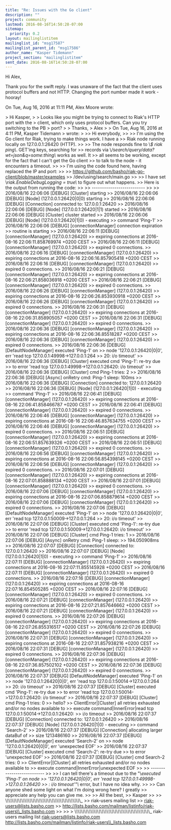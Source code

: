 ```yaml
---
title: "Re: Issues with the Go client"
description: ""
project: community
lastmod: 2016-08-16T14:50:28-07:00
sitemap:
  priority: 0.2
layout: mailinglistitem
mailinglist_id: "msg17587"
mailinglist_parent_id: "msg17586"
author_name: "Kasper Tidemann"
project_section: "mailinglistitem"
sent_date: 2016-08-16T14:50:28-07:00
---
```



Hi Alex,

Thank you for the swift reply. I was unaware of the fact that the client
uses protocol buffers and not HTTP. Changing the port number made it work -
hooray!

On Tue, Aug 16, 2016 at 11:11 PM, Alex Moore  wrote:

&gt; Hi Kasper,
&gt;
&gt; Looks like you might be trying to connect to Riak's HTTP port with the
&gt; client, which only uses protocol buffers. Can you try switching to the PB
&gt; port?
&gt;
&gt; Thanks,
&gt; Alex
&gt;
&gt; On Tue, Aug 16, 2016 at 4:11 PM, Kasper Tidemann 
&gt; wrote:
&gt;
&gt;&gt; Hi everybody,
&gt;&gt;
&gt;&gt; I'm using the Go client for Riak, trying to make things work. I have a
&gt;&gt; Riak node running locally on 127.0.0.1:26420 (HTTP).
&gt;&gt;
&gt;&gt; The node responds fine to \\*$ riak ping\\*. GET'ing keys, searching for
&gt;&gt; records via \\*/search/query/data?wt=json&q=some:thing\\* works as well. It
&gt;&gt; all seems to be working, except for the fact that I can't get the Go client
&gt;&gt; to talk to the node - it encounters a timeout.
&gt;&gt;
&gt;&gt; I'm using the code found here, having replaced the IP and port:
&gt;&gt;
&gt;&gt; https://github.com/basho/riak-go-client/blob/master/examples
&gt;&gt; /dev/using/search/main.go
&gt;&gt;
&gt;&gt; I have set \\*riak.EnableDebugLogging = true\\* to figure out what happens.
&gt;&gt; Here is the output from running the code:
&gt;&gt;
&gt;&gt; --------------------------
&gt;&gt;
&gt;&gt; 2016/08/16 22:06:06 [DEBUG] [Cluster] starting
&gt;&gt; 2016/08/16 22:06:06 [DEBUG] [Node] (127.0.0.1:26420|0|0) starting
&gt;&gt; 2016/08/16 22:06:06 [DEBUG] [Connection] connected to: 127.0.0.1:26420
&gt;&gt; 2016/08/16 22:06:06 [DEBUG] [Node] (127.0.0.1:26420|1|1) started
&gt;&gt; 2016/08/16 22:06:06 [DEBUG] [Cluster] cluster started
&gt;&gt; 2016/08/16 22:06:06 [DEBUG] [Node] (127.0.0.1:26420|1|0) - executing
&gt;&gt; command 'Ping-1'
&gt;&gt; 2016/08/16 22:06:06 [DEBUG] [connectionManager] connection expiration
&gt;&gt; routine is starting
&gt;&gt; 2016/08/16 22:06:11 [DEBUG] [connectionManager] (127.0.0.1:26420)
&gt;&gt; expiring connections at 2016-08-16 22:06:11.858769974 +0200 CEST
&gt;&gt; 2016/08/16 22:06:11 [DEBUG] [connectionManager] (127.0.0.1:26420)
&gt;&gt; expired 0 connections.
&gt;&gt; 2016/08/16 22:06:16 [DEBUG] [connectionManager] (127.0.0.1:26420)
&gt;&gt; expiring connections at 2016-08-16 22:06:16.857905418 +0200 CEST
&gt;&gt; 2016/08/16 22:06:16 [DEBUG] [connectionManager] (127.0.0.1:26420)
&gt;&gt; expired 0 connections.
&gt;&gt; 2016/08/16 22:06:21 [DEBUG] [connectionManager] (127.0.0.1:26420)
&gt;&gt; expiring connections at 2016-08-16 22:06:21.858036918 +0200 CEST
&gt;&gt; 2016/08/16 22:06:21 [DEBUG] [connectionManager] (127.0.0.1:26420)
&gt;&gt; expired 0 connections.
&gt;&gt; 2016/08/16 22:06:26 [DEBUG] [connectionManager] (127.0.0.1:26420)
&gt;&gt; expiring connections at 2016-08-16 22:06:26.853930918 +0200 CEST
&gt;&gt; 2016/08/16 22:06:26 [DEBUG] [connectionManager] (127.0.0.1:26420)
&gt;&gt; expired 0 connections.
&gt;&gt; 2016/08/16 22:06:31 [DEBUG] [connectionManager] (127.0.0.1:26420)
&gt;&gt; expiring connections at 2016-08-16 22:06:31.858905057 +0200 CEST
&gt;&gt; 2016/08/16 22:06:31 [DEBUG] [connectionManager] (127.0.0.1:26420)
&gt;&gt; expired 0 connections.
&gt;&gt; 2016/08/16 22:06:36 [DEBUG] [connectionManager] (127.0.0.1:26420)
&gt;&gt; expiring connections at 2016-08-16 22:06:36.85518287 +0200 CEST
&gt;&gt; 2016/08/16 22:06:36 [DEBUG] [connectionManager] (127.0.0.1:26420)
&gt;&gt; expired 0 connections.
&gt;&gt; 2016/08/16 22:06:36 [DEBUG] [DefaultNodeManager] executed 'Ping-1' on
&gt;&gt; node '127.0.0.1:26420|0|0', err 'read tcp 127.0.0.1:49998-&gt;127.0.0.1:264
&gt;&gt; 20: i/o timeout'
&gt;&gt; 2016/08/16 22:06:36 [DEBUG] [Cluster] executed cmd 'Ping-1': re-try due
&gt;&gt; to error 'read tcp 127.0.0.1:49998-&gt;127.0.0.1:26420: i/o timeout'
&gt;&gt; 2016/08/16 22:06:36 [DEBUG] [Cluster] cmd Ping-1 tries: 2
&gt;&gt; 2016/08/16 22:06:36 [DEBUG] [Async] onRetry cmd: Ping-1 sleep: 100ms
&gt;&gt; 2016/08/16 22:06:36 [DEBUG] [Connection] connected to: 127.0.0.1:26420
&gt;&gt; 2016/08/16 22:06:36 [DEBUG] [Node] (127.0.0.1:26420|1|0) - executing
&gt;&gt; command 'Ping-1'
&gt;&gt; 2016/08/16 22:06:41 [DEBUG] [connectionManager] (127.0.0.1:26420)
&gt;&gt; expiring connections at 2016-08-16 22:06:41.858466787 +0200 CEST
&gt;&gt; 2016/08/16 22:06:41 [DEBUG] [connectionManager] (127.0.0.1:26420)
&gt;&gt; expired 0 connections.
&gt;&gt; 2016/08/16 22:06:46 [DEBUG] [connectionManager] (127.0.0.1:26420)
&gt;&gt; expiring connections at 2016-08-16 22:06:46.857634755 +0200 CEST
&gt;&gt; 2016/08/16 22:06:46 [DEBUG] [connectionManager] (127.0.0.1:26420)
&gt;&gt; expired 0 connections.
&gt;&gt; 2016/08/16 22:06:51 [DEBUG] [connectionManager] (127.0.0.1:26420)
&gt;&gt; expiring connections at 2016-08-16 22:06:51.857639326 +0200 CEST
&gt;&gt; 2016/08/16 22:06:51 [DEBUG] [connectionManager] (127.0.0.1:26420)
&gt;&gt; expired 0 connections.
&gt;&gt; 2016/08/16 22:06:56 [DEBUG] [connectionManager] (127.0.0.1:26420)
&gt;&gt; expiring connections at 2016-08-16 22:06:56.854398145 +0200 CEST
&gt;&gt; 2016/08/16 22:06:56 [DEBUG] [connectionManager] (127.0.0.1:26420)
&gt;&gt; expired 0 connections.
&gt;&gt; 2016/08/16 22:07:01 [DEBUG] [connectionManager] (127.0.0.1:26420)
&gt;&gt; expiring connections at 2016-08-16 22:07:01.858888134 +0200 CEST
&gt;&gt; 2016/08/16 22:07:01 [DEBUG] [connectionManager] (127.0.0.1:26420)
&gt;&gt; expired 0 connections.
&gt;&gt; 2016/08/16 22:07:06 [DEBUG] [connectionManager] (127.0.0.1:26420)
&gt;&gt; expiring connections at 2016-08-16 22:07:06.858879614 +0200 CEST
&gt;&gt; 2016/08/16 22:07:06 [DEBUG] [connectionManager] (127.0.0.1:26420)
&gt;&gt; expired 0 connections.
&gt;&gt; 2016/08/16 22:07:06 [DEBUG] [DefaultNodeManager] executed 'Ping-1' on
&gt;&gt; node '127.0.0.1:26420|0|0', err 'read tcp 127.0.0.1:50009-&gt;127.0.0.1:264
&gt;&gt; 20: i/o timeout'
&gt;&gt; 2016/08/16 22:07:06 [DEBUG] [Cluster] executed cmd 'Ping-1': re-try due
&gt;&gt; to error 'read tcp 127.0.0.1:50009-&gt;127.0.0.1:26420: i/o timeout'
&gt;&gt; 2016/08/16 22:07:06 [DEBUG] [Cluster] cmd Ping-1 tries: 1
&gt;&gt; 2016/08/16 22:07:06 [DEBUG] [Async] onRetry cmd: Ping-1 sleep:
&gt;&gt; 194.050908ms
&gt;&gt; 2016/08/16 22:07:07 [DEBUG] [Connection] connected to: 127.0.0.1:26420
&gt;&gt; 2016/08/16 22:07:07 [DEBUG] [Node] (127.0.0.1:26420|1|0) - executing
&gt;&gt; command 'Ping-1'
&gt;&gt; 2016/08/16 22:07:11 [DEBUG] [connectionManager] (127.0.0.1:26420)
&gt;&gt; expiring connections at 2016-08-16 22:07:11.855145928 +0200 CEST
&gt;&gt; 2016/08/16 22:07:11 [DEBUG] [connectionManager] (127.0.0.1:26420)
&gt;&gt; expired 0 connections.
&gt;&gt; 2016/08/16 22:07:16 [DEBUG] [connectionManager] (127.0.0.1:26420)
&gt;&gt; expiring connections at 2016-08-16 22:07:16.854505285 +0200 CEST
&gt;&gt; 2016/08/16 22:07:16 [DEBUG] [connectionManager] (127.0.0.1:26420)
&gt;&gt; expired 0 connections.
&gt;&gt; 2016/08/16 22:07:21 [DEBUG] [connectionManager] (127.0.0.1:26420)
&gt;&gt; expiring connections at 2016-08-16 22:07:21.857646662 +0200 CEST
&gt;&gt; 2016/08/16 22:07:21 [DEBUG] [connectionManager] (127.0.0.1:26420)
&gt;&gt; expired 0 connections.
&gt;&gt; 2016/08/16 22:07:26 [DEBUG] [connectionManager] (127.0.0.1:26420)
&gt;&gt; expiring connections at 2016-08-16 22:07:26.855316517 +0200 CEST
&gt;&gt; 2016/08/16 22:07:26 [DEBUG] [connectionManager] (127.0.0.1:26420)
&gt;&gt; expired 0 connections.
&gt;&gt; 2016/08/16 22:07:31 [DEBUG] [connectionManager] (127.0.0.1:26420)
&gt;&gt; expiring connections at 2016-08-16 22:07:31.857938216 +0200 CEST
&gt;&gt; 2016/08/16 22:07:31 [DEBUG] [connectionManager] (127.0.0.1:26420)
&gt;&gt; expired 0 connections.
&gt;&gt; 2016/08/16 22:07:36 [DEBUG] [connectionManager] (127.0.0.1:26420)
&gt;&gt; expiring connections at 2016-08-16 22:07:36.857502102 +0200 CEST
&gt;&gt; 2016/08/16 22:07:36 [DEBUG] [connectionManager] (127.0.0.1:26420)
&gt;&gt; expired 0 connections.
&gt;&gt; 2016/08/16 22:07:37 [DEBUG] [DefaultNodeManager] executed 'Ping-1' on
&gt;&gt; node '127.0.0.1:26420|0|0', err 'read tcp 127.0.0.1:50014-&gt;127.0.0.1:264
&gt;&gt; 20: i/o timeout'
&gt;&gt; 2016/08/16 22:07:37 [DEBUG] [Cluster] executed cmd 'Ping-1': re-try due
&gt;&gt; to error 'read tcp 127.0.0.1:50014-&gt;127.0.0.1:26420: i/o timeout'
&gt;&gt; 2016/08/16 22:07:37 [DEBUG] [Cluster] cmd Ping-1 tries: 0
&gt;&gt; hello?
&gt;&gt; ClientError|[Cluster] all retries exhausted and/or no nodes available to
&gt;&gt; execute command|InnerError|read tcp 127.0.0.1:50014-&gt;127.0.0.1:26420:
&gt;&gt; i/o timeout
&gt;&gt; 2016/08/16 22:07:37 [DEBUG] [Connection] connected to: 127.0.0.1:26420
&gt;&gt; 2016/08/16 22:07:37 [DEBUG] [Node] (127.0.0.1:26420|1|0) - executing
&gt;&gt; command 'Search-2'
&gt;&gt; 2016/08/16 22:07:37 [DEBUG] [Connection] allocating larger dataBuf of
&gt;&gt; size 1213486160
&gt;&gt; 2016/08/16 22:07:37 [DEBUG] [DefaultNodeManager] executed 'Search-2' on
&gt;&gt; node '127.0.0.1:26420|0|0', err 'unexpected EOF'
&gt;&gt; 2016/08/16 22:07:37 [DEBUG] [Cluster] executed cmd 'Search-2': re-try due
&gt;&gt; to error 'unexpected EOF'
&gt;&gt; 2016/08/16 22:07:37 [DEBUG] [Cluster] cmd Search-2 tries: 0
&gt;&gt; ClientError|[Cluster] all retries exhausted and/or no nodes available to
&gt;&gt; execute command|InnerError|unexpected EOF
&gt;&gt;
&gt;&gt; --------------------------
&gt;&gt;
&gt;&gt; I can tell there's a timeout due to the "\\*executed 'Ping-1' on node
&gt;&gt; '127.0.0.1:26420|0|0', err 'read tcp 127.0.0.1:49998-&gt;127.0.0.1:26420
&gt;&gt; : i/o timeout'"\\* error, but I have no idea why.
&gt;&gt;
&gt;&gt; Can anyone shed some light on what I'm doing wrong here? I greatly
&gt;&gt; appreciate any help you can give me.
&gt;&gt;
&gt;&gt; All the best,
&gt;&gt; Kasper
&gt;&gt;
&gt;&gt; \\_\\_\\_\\_\\_\\_\\_\\_\\_\\_\\_\\_\\_\\_\\_\\_\\_\\_\\_\\_\\_\\_\\_\\_\\_\\_\\_\\_\\_\\_\\_\\_\\_\\_\\_\\_\\_\\_\\_\\_\\_\\_\\_\\_\\_\\_\\_
&gt;&gt; riak-users mailing list
&gt;&gt; riak-users@lists.basho.com
&gt;&gt; http://lists.basho.com/mailman/listinfo/riak-users\\_lists.basho.com
&gt;&gt;
&gt;&gt;
&gt;
\\_\\_\\_\\_\\_\\_\\_\\_\\_\\_\\_\\_\\_\\_\\_\\_\\_\\_\\_\\_\\_\\_\\_\\_\\_\\_\\_\\_\\_\\_\\_\\_\\_\\_\\_\\_\\_\\_\\_\\_\\_\\_\\_\\_\\_\\_\\_
riak-users mailing list
riak-users@lists.basho.com
http://lists.basho.com/mailman/listinfo/riak-users\\_lists.basho.com

